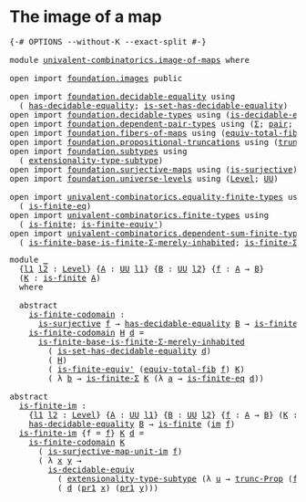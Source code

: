 # The image of a map

<pre class="Agda"><a id="31" class="Symbol">{-#</a> <a id="35" class="Keyword">OPTIONS</a> <a id="43" class="Pragma">--without-K</a> <a id="55" class="Pragma">--exact-split</a> <a id="69" class="Symbol">#-}</a>

<a id="74" class="Keyword">module</a> <a id="81" href="univalent-combinatorics.image-of-maps.html" class="Module">univalent-combinatorics.image-of-maps</a> <a id="119" class="Keyword">where</a>

<a id="126" class="Keyword">open</a> <a id="131" class="Keyword">import</a> <a id="138" href="foundation.images.html" class="Module">foundation.images</a> <a id="156" class="Keyword">public</a>

<a id="164" class="Keyword">open</a> <a id="169" class="Keyword">import</a> <a id="176" href="foundation.decidable-equality.html" class="Module">foundation.decidable-equality</a> <a id="206" class="Keyword">using</a>
  <a id="214" class="Symbol">(</a> <a id="216" href="foundation.decidable-equality.html#1785" class="Function">has-decidable-equality</a><a id="238" class="Symbol">;</a> <a id="240" href="foundation.decidable-equality.html#6960" class="Function">is-set-has-decidable-equality</a><a id="269" class="Symbol">)</a>
<a id="271" class="Keyword">open</a> <a id="276" class="Keyword">import</a> <a id="283" href="foundation.decidable-types.html" class="Module">foundation.decidable-types</a> <a id="310" class="Keyword">using</a> <a id="316" class="Symbol">(</a><a id="317" href="foundation.decidable-types.html#6115" class="Function">is-decidable-equiv</a><a id="335" class="Symbol">)</a>
<a id="337" class="Keyword">open</a> <a id="342" class="Keyword">import</a> <a id="349" href="foundation.dependent-pair-types.html" class="Module">foundation.dependent-pair-types</a> <a id="381" class="Keyword">using</a> <a id="387" class="Symbol">(</a><a id="388" href="foundation-core.dependent-pair-types.html#502" class="Record">Σ</a><a id="389" class="Symbol">;</a> <a id="391" href="foundation-core.dependent-pair-types.html#575" class="InductiveConstructor">pair</a><a id="395" class="Symbol">;</a> <a id="397" href="foundation-core.dependent-pair-types.html#592" class="Field">pr1</a><a id="400" class="Symbol">;</a> <a id="402" href="foundation-core.dependent-pair-types.html#604" class="Field">pr2</a><a id="405" class="Symbol">)</a>
<a id="407" class="Keyword">open</a> <a id="412" class="Keyword">import</a> <a id="419" href="foundation.fibers-of-maps.html" class="Module">foundation.fibers-of-maps</a> <a id="445" class="Keyword">using</a> <a id="451" class="Symbol">(</a><a id="452" href="foundation-core.fibers-of-maps.html#5261" class="Function">equiv-total-fib</a><a id="467" class="Symbol">;</a> <a id="469" href="foundation-core.fibers-of-maps.html#928" class="Function">fib</a><a id="472" class="Symbol">)</a>
<a id="474" class="Keyword">open</a> <a id="479" class="Keyword">import</a> <a id="486" href="foundation.propositional-truncations.html" class="Module">foundation.propositional-truncations</a> <a id="523" class="Keyword">using</a> <a id="529" class="Symbol">(</a><a id="530" href="foundation.propositional-truncations.html#2510" class="Function">trunc-Prop</a><a id="540" class="Symbol">)</a>
<a id="542" class="Keyword">open</a> <a id="547" class="Keyword">import</a> <a id="554" href="foundation.subtypes.html" class="Module">foundation.subtypes</a> <a id="574" class="Keyword">using</a>
  <a id="582" class="Symbol">(</a> <a id="584" href="foundation-core.subtypes.html#2445" class="Function">extensionality-type-subtype</a><a id="611" class="Symbol">)</a>
<a id="613" class="Keyword">open</a> <a id="618" class="Keyword">import</a> <a id="625" href="foundation.surjective-maps.html" class="Module">foundation.surjective-maps</a> <a id="652" class="Keyword">using</a> <a id="658" class="Symbol">(</a><a id="659" href="foundation.surjective-maps.html#1905" class="Function">is-surjective</a><a id="672" class="Symbol">)</a>
<a id="674" class="Keyword">open</a> <a id="679" class="Keyword">import</a> <a id="686" href="foundation.universe-levels.html" class="Module">foundation.universe-levels</a> <a id="713" class="Keyword">using</a> <a id="719" class="Symbol">(</a><a id="720" href="Agda.Primitive.html#597" class="Postulate">Level</a><a id="725" class="Symbol">;</a> <a id="727" href="foundation-core.universe-levels.html#222" class="Primitive">UU</a><a id="729" class="Symbol">)</a>

<a id="732" class="Keyword">open</a> <a id="737" class="Keyword">import</a> <a id="744" href="univalent-combinatorics.equality-finite-types.html" class="Module">univalent-combinatorics.equality-finite-types</a> <a id="790" class="Keyword">using</a>
  <a id="798" class="Symbol">(</a> <a id="800" href="univalent-combinatorics.equality-finite-types.html#3302" class="Function">is-finite-eq</a><a id="812" class="Symbol">)</a>
<a id="814" class="Keyword">open</a> <a id="819" class="Keyword">import</a> <a id="826" href="univalent-combinatorics.finite-types.html" class="Module">univalent-combinatorics.finite-types</a> <a id="863" class="Keyword">using</a>
  <a id="871" class="Symbol">(</a> <a id="873" href="univalent-combinatorics.finite-types.html#3651" class="Function">is-finite</a><a id="882" class="Symbol">;</a> <a id="884" href="univalent-combinatorics.finite-types.html#6411" class="Function">is-finite-equiv&#39;</a><a id="900" class="Symbol">)</a>
<a id="902" class="Keyword">open</a> <a id="907" class="Keyword">import</a> <a id="914" href="univalent-combinatorics.dependent-sum-finite-types.html" class="Module">univalent-combinatorics.dependent-sum-finite-types</a> <a id="965" class="Keyword">using</a>
  <a id="973" class="Symbol">(</a> <a id="975" href="univalent-combinatorics.dependent-sum-finite-types.html#5072" class="Function">is-finite-base-is-finite-Σ-merely-inhabited</a><a id="1018" class="Symbol">;</a> <a id="1020" href="univalent-combinatorics.dependent-sum-finite-types.html#2472" class="Function">is-finite-Σ</a><a id="1031" class="Symbol">)</a>
</pre>
<pre class="Agda"><a id="1046" class="Keyword">module</a> <a id="1053" href="univalent-combinatorics.image-of-maps.html#1053" class="Module">_</a>
  <a id="1057" class="Symbol">{</a><a id="1058" href="univalent-combinatorics.image-of-maps.html#1058" class="Bound">l1</a> <a id="1061" href="univalent-combinatorics.image-of-maps.html#1061" class="Bound">l2</a> <a id="1064" class="Symbol">:</a> <a id="1066" href="Agda.Primitive.html#597" class="Postulate">Level</a><a id="1071" class="Symbol">}</a> <a id="1073" class="Symbol">{</a><a id="1074" href="univalent-combinatorics.image-of-maps.html#1074" class="Bound">A</a> <a id="1076" class="Symbol">:</a> <a id="1078" href="foundation-core.universe-levels.html#222" class="Primitive">UU</a> <a id="1081" href="univalent-combinatorics.image-of-maps.html#1058" class="Bound">l1</a><a id="1083" class="Symbol">}</a> <a id="1085" class="Symbol">{</a><a id="1086" href="univalent-combinatorics.image-of-maps.html#1086" class="Bound">B</a> <a id="1088" class="Symbol">:</a> <a id="1090" href="foundation-core.universe-levels.html#222" class="Primitive">UU</a> <a id="1093" href="univalent-combinatorics.image-of-maps.html#1061" class="Bound">l2</a><a id="1095" class="Symbol">}</a> <a id="1097" class="Symbol">{</a><a id="1098" href="univalent-combinatorics.image-of-maps.html#1098" class="Bound">f</a> <a id="1100" class="Symbol">:</a> <a id="1102" href="univalent-combinatorics.image-of-maps.html#1074" class="Bound">A</a> <a id="1104" class="Symbol">→</a> <a id="1106" href="univalent-combinatorics.image-of-maps.html#1086" class="Bound">B</a><a id="1107" class="Symbol">}</a>
  <a id="1111" class="Symbol">(</a><a id="1112" href="univalent-combinatorics.image-of-maps.html#1112" class="Bound">K</a> <a id="1114" class="Symbol">:</a> <a id="1116" href="univalent-combinatorics.finite-types.html#3651" class="Function">is-finite</a> <a id="1126" href="univalent-combinatorics.image-of-maps.html#1074" class="Bound">A</a><a id="1127" class="Symbol">)</a>
  <a id="1131" class="Keyword">where</a>

  <a id="1140" class="Keyword">abstract</a>
    <a id="1153" href="univalent-combinatorics.image-of-maps.html#1153" class="Function">is-finite-codomain</a> <a id="1172" class="Symbol">:</a>
      <a id="1180" href="foundation.surjective-maps.html#1905" class="Function">is-surjective</a> <a id="1194" href="univalent-combinatorics.image-of-maps.html#1098" class="Bound">f</a> <a id="1196" class="Symbol">→</a> <a id="1198" href="foundation.decidable-equality.html#1785" class="Function">has-decidable-equality</a> <a id="1221" href="univalent-combinatorics.image-of-maps.html#1086" class="Bound">B</a> <a id="1223" class="Symbol">→</a> <a id="1225" href="univalent-combinatorics.finite-types.html#3651" class="Function">is-finite</a> <a id="1235" href="univalent-combinatorics.image-of-maps.html#1086" class="Bound">B</a>
    <a id="1241" href="univalent-combinatorics.image-of-maps.html#1153" class="Function">is-finite-codomain</a> <a id="1260" href="univalent-combinatorics.image-of-maps.html#1260" class="Bound">H</a> <a id="1262" href="univalent-combinatorics.image-of-maps.html#1262" class="Bound">d</a> <a id="1264" class="Symbol">=</a>
      <a id="1272" href="univalent-combinatorics.dependent-sum-finite-types.html#5072" class="Function">is-finite-base-is-finite-Σ-merely-inhabited</a>
        <a id="1324" class="Symbol">(</a> <a id="1326" href="foundation.decidable-equality.html#6960" class="Function">is-set-has-decidable-equality</a> <a id="1356" href="univalent-combinatorics.image-of-maps.html#1262" class="Bound">d</a><a id="1357" class="Symbol">)</a>
        <a id="1367" class="Symbol">(</a> <a id="1369" href="univalent-combinatorics.image-of-maps.html#1260" class="Bound">H</a><a id="1370" class="Symbol">)</a>
        <a id="1380" class="Symbol">(</a> <a id="1382" href="univalent-combinatorics.finite-types.html#6411" class="Function">is-finite-equiv&#39;</a> <a id="1399" class="Symbol">(</a><a id="1400" href="foundation-core.fibers-of-maps.html#5261" class="Function">equiv-total-fib</a> <a id="1416" href="univalent-combinatorics.image-of-maps.html#1098" class="Bound">f</a><a id="1417" class="Symbol">)</a> <a id="1419" href="univalent-combinatorics.image-of-maps.html#1112" class="Bound">K</a><a id="1420" class="Symbol">)</a>
        <a id="1430" class="Symbol">(</a> <a id="1432" class="Symbol">λ</a> <a id="1434" href="univalent-combinatorics.image-of-maps.html#1434" class="Bound">b</a> <a id="1436" class="Symbol">→</a> <a id="1438" href="univalent-combinatorics.dependent-sum-finite-types.html#2472" class="Function">is-finite-Σ</a> <a id="1450" href="univalent-combinatorics.image-of-maps.html#1112" class="Bound">K</a> <a id="1452" class="Symbol">(λ</a> <a id="1455" href="univalent-combinatorics.image-of-maps.html#1455" class="Bound">a</a> <a id="1457" class="Symbol">→</a> <a id="1459" href="univalent-combinatorics.equality-finite-types.html#3302" class="Function">is-finite-eq</a> <a id="1472" href="univalent-combinatorics.image-of-maps.html#1262" class="Bound">d</a><a id="1473" class="Symbol">))</a>

<a id="1477" class="Keyword">abstract</a>
  <a id="is-finite-im"></a><a id="1488" href="univalent-combinatorics.image-of-maps.html#1488" class="Function">is-finite-im</a> <a id="1501" class="Symbol">:</a>
    <a id="1507" class="Symbol">{</a><a id="1508" href="univalent-combinatorics.image-of-maps.html#1508" class="Bound">l1</a> <a id="1511" href="univalent-combinatorics.image-of-maps.html#1511" class="Bound">l2</a> <a id="1514" class="Symbol">:</a> <a id="1516" href="Agda.Primitive.html#597" class="Postulate">Level</a><a id="1521" class="Symbol">}</a> <a id="1523" class="Symbol">{</a><a id="1524" href="univalent-combinatorics.image-of-maps.html#1524" class="Bound">A</a> <a id="1526" class="Symbol">:</a> <a id="1528" href="foundation-core.universe-levels.html#222" class="Primitive">UU</a> <a id="1531" href="univalent-combinatorics.image-of-maps.html#1508" class="Bound">l1</a><a id="1533" class="Symbol">}</a> <a id="1535" class="Symbol">{</a><a id="1536" href="univalent-combinatorics.image-of-maps.html#1536" class="Bound">B</a> <a id="1538" class="Symbol">:</a> <a id="1540" href="foundation-core.universe-levels.html#222" class="Primitive">UU</a> <a id="1543" href="univalent-combinatorics.image-of-maps.html#1511" class="Bound">l2</a><a id="1545" class="Symbol">}</a> <a id="1547" class="Symbol">{</a><a id="1548" href="univalent-combinatorics.image-of-maps.html#1548" class="Bound">f</a> <a id="1550" class="Symbol">:</a> <a id="1552" href="univalent-combinatorics.image-of-maps.html#1524" class="Bound">A</a> <a id="1554" class="Symbol">→</a> <a id="1556" href="univalent-combinatorics.image-of-maps.html#1536" class="Bound">B</a><a id="1557" class="Symbol">}</a> <a id="1559" class="Symbol">(</a><a id="1560" href="univalent-combinatorics.image-of-maps.html#1560" class="Bound">K</a> <a id="1562" class="Symbol">:</a> <a id="1564" href="univalent-combinatorics.finite-types.html#3651" class="Function">is-finite</a> <a id="1574" href="univalent-combinatorics.image-of-maps.html#1524" class="Bound">A</a><a id="1575" class="Symbol">)</a> <a id="1577" class="Symbol">→</a>
    <a id="1583" href="foundation.decidable-equality.html#1785" class="Function">has-decidable-equality</a> <a id="1606" href="univalent-combinatorics.image-of-maps.html#1536" class="Bound">B</a> <a id="1608" class="Symbol">→</a> <a id="1610" href="univalent-combinatorics.finite-types.html#3651" class="Function">is-finite</a> <a id="1620" class="Symbol">(</a><a id="1621" href="foundation.images.html#2136" class="Function">im</a> <a id="1624" href="univalent-combinatorics.image-of-maps.html#1548" class="Bound">f</a><a id="1625" class="Symbol">)</a>
  <a id="1629" href="univalent-combinatorics.image-of-maps.html#1488" class="Function">is-finite-im</a> <a id="1642" class="Symbol">{</a><a id="1643" class="Argument">f</a> <a id="1645" class="Symbol">=</a> <a id="1647" href="univalent-combinatorics.image-of-maps.html#1647" class="Bound">f</a><a id="1648" class="Symbol">}</a> <a id="1650" href="univalent-combinatorics.image-of-maps.html#1650" class="Bound">K</a> <a id="1652" href="univalent-combinatorics.image-of-maps.html#1652" class="Bound">d</a> <a id="1654" class="Symbol">=</a>
    <a id="1660" href="univalent-combinatorics.image-of-maps.html#1153" class="Function">is-finite-codomain</a> <a id="1679" href="univalent-combinatorics.image-of-maps.html#1650" class="Bound">K</a>
      <a id="1687" class="Symbol">(</a> <a id="1689" href="foundation.images.html#4355" class="Function">is-surjective-map-unit-im</a> <a id="1715" href="univalent-combinatorics.image-of-maps.html#1647" class="Bound">f</a><a id="1716" class="Symbol">)</a>
      <a id="1724" class="Symbol">(</a> <a id="1726" class="Symbol">λ</a> <a id="1728" href="univalent-combinatorics.image-of-maps.html#1728" class="Bound">x</a> <a id="1730" href="univalent-combinatorics.image-of-maps.html#1730" class="Bound">y</a> <a id="1732" class="Symbol">→</a>
        <a id="1742" href="foundation.decidable-types.html#6115" class="Function">is-decidable-equiv</a>
          <a id="1771" class="Symbol">(</a> <a id="1773" href="foundation-core.subtypes.html#2445" class="Function">extensionality-type-subtype</a> <a id="1801" class="Symbol">(λ</a> <a id="1804" href="univalent-combinatorics.image-of-maps.html#1804" class="Bound">u</a> <a id="1806" class="Symbol">→</a> <a id="1808" href="foundation.propositional-truncations.html#2510" class="Function">trunc-Prop</a> <a id="1819" class="Symbol">(</a><a id="1820" href="foundation-core.fibers-of-maps.html#928" class="Function">fib</a> <a id="1824" href="univalent-combinatorics.image-of-maps.html#1647" class="Bound">f</a> <a id="1826" href="univalent-combinatorics.image-of-maps.html#1804" class="Bound">u</a><a id="1827" class="Symbol">))</a> <a id="1830" href="univalent-combinatorics.image-of-maps.html#1728" class="Bound">x</a> <a id="1832" href="univalent-combinatorics.image-of-maps.html#1730" class="Bound">y</a><a id="1833" class="Symbol">)</a>
          <a id="1845" class="Symbol">(</a> <a id="1847" href="univalent-combinatorics.image-of-maps.html#1652" class="Bound">d</a> <a id="1849" class="Symbol">(</a><a id="1850" href="foundation-core.dependent-pair-types.html#592" class="Field">pr1</a> <a id="1854" href="univalent-combinatorics.image-of-maps.html#1728" class="Bound">x</a><a id="1855" class="Symbol">)</a> <a id="1857" class="Symbol">(</a><a id="1858" href="foundation-core.dependent-pair-types.html#592" class="Field">pr1</a> <a id="1862" href="univalent-combinatorics.image-of-maps.html#1730" class="Bound">y</a><a id="1863" class="Symbol">)))</a>
</pre>